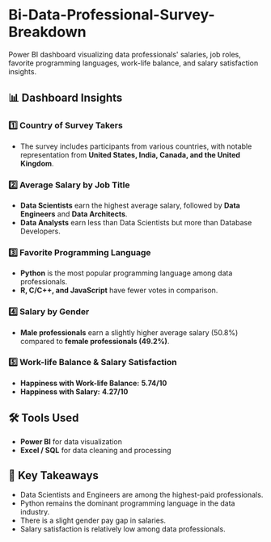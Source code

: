# Bi-Data-Professional-Survey-Breakdown
Power BI dashboard visualizing data professionals' salaries, job roles, favorite programming languages, work-life balance, and salary satisfaction insights.

## 📊 Dashboard Insights

### 1️⃣ Country of Survey Takers  
- The survey includes participants from various countries, with notable representation from **United States, India, Canada, and the United Kingdom**.

### 2️⃣ Average Salary by Job Title  
- **Data Scientists** earn the highest average salary, followed by **Data Engineers** and **Data Architects**.
- **Data Analysts** earn less than Data Scientists but more than Database Developers.

### 3️⃣ Favorite Programming Language  
- **Python** is the most popular programming language among data professionals.
- **R, C/C++, and JavaScript** have fewer votes in comparison.

### 4️⃣ Salary by Gender  
- **Male professionals** earn a slightly higher average salary (50.8%) compared to **female professionals (49.2%)**.

### 5️⃣ Work-life Balance & Salary Satisfaction  
- **Happiness with Work-life Balance:** **5.74/10**  
- **Happiness with Salary:** **4.27/10**  

## 🛠 Tools Used  
- **Power BI** for data visualization  
- **Excel / SQL** for data cleaning and processing  

## 📌 Key Takeaways  
- Data Scientists and Engineers are among the highest-paid professionals.  
- Python remains the dominant programming language in the data industry.  
- There is a slight gender pay gap in salaries.  
- Salary satisfaction is relatively low among data professionals.  
